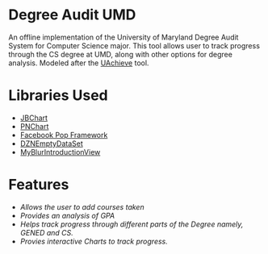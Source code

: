 # Degree Audit UMD

An offline implementation of the University of Maryland Degree Audit System for Computer Science major. This tool allows user to track progress through the CS degree at UMD, along with other options for degree analysis. Modeled after the [UAchieve](https://uachieve.umd.edu/) tool.

# Libraries Used
* [JBChart](https://github.com/Jawbone/JBChartView) 
* [PNChart](https://github.com/kevinzhow/PNChart)
* [Facebook Pop Framework](https://github.com/facebook/pop)
* [DZNEmptyDataSet](https://github.com/dzenbot/DZNEmptyDataSet)
* [MyBlurIntroductionView](https://github.com/MatthewYork/MYBlurIntroductionView)

# Features
* _Allows the user to add courses taken_
* *Provides an analysis of GPA*
* *Helps track progress through different parts of the Degree namely, GENED and CS.*
* *Provies interactive Charts to track progress.*


